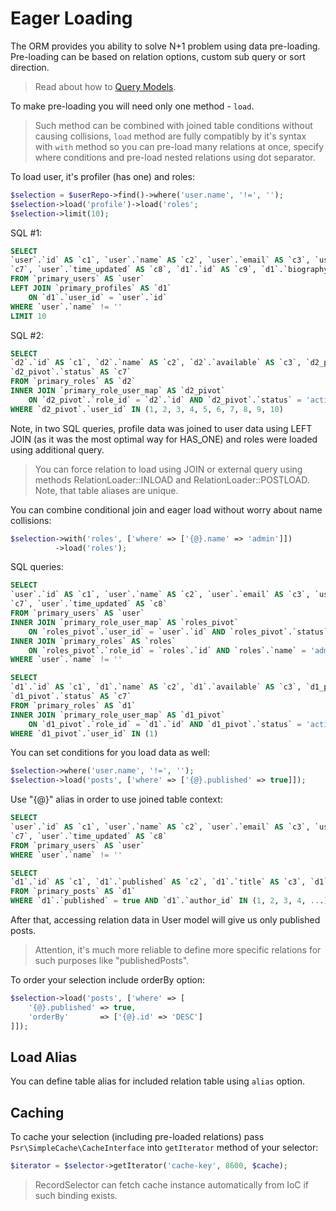 # Eager Loading
The ORM provides you ability to solve N+1 problem using data pre-loading. Pre-loading can be based on relation options, custom sub query or sort direction.

> Read about how to [Query Models](/orm/query.md).

To make pre-loading you will need only one method - `load`. 

> Such method can be combined with joined table conditions without causing collisions, `load` method are fully compatibly by it's syntax with `with` method so you can pre-load many relations at once, specify where conditions and pre-load nested relations using dot separator.

To load user, it's profiler (has one) and roles:
 
```php
$selection = $userRepo->find()->where('user.name', '!=', '');
$selection->load('profile')->load('roles';
$selection->limit(10);
```

SQL #1:

```sql
SELECT
`user`.`id` AS `c1`, `user`.`name` AS `c2`, `user`.`email` AS `c3`, `user`.`status` AS `c4`, `user`.`balance` AS `c5`, `user`.`time_registered` AS `c6`, `user`.`time_created` AS
`c7`, `user`.`time_updated` AS `c8`, `d1`.`id` AS `c9`, `d1`.`biography` AS `c10`, `d1`.`user_id` AS `c11`
FROM `primary_users` AS `user`  
LEFT JOIN `primary_profiles` AS `d1`
    ON `d1`.`user_id` = `user`.`id` 
WHERE `user`.`name` != ''
LIMIT 10
```

SQL #2:

```sql
SELECT
`d2`.`id` AS `c1`, `d2`.`name` AS `c2`, `d2`.`available` AS `c3`, `d2_pivot`.`role_id` AS `c4`, `d2_pivot`.`user_id` AS `c5`, `d2_pivot`.`time_assigned` AS `c6`,
`d2_pivot`.`status` AS `c7`
FROM `primary_roles` AS `d2`  
INNER JOIN `primary_role_user_map` AS `d2_pivot`
    ON `d2_pivot`.`role_id` = `d2`.`id` AND `d2_pivot`.`status` = 'active' 
WHERE `d2_pivot`.`user_id` IN (1, 2, 3, 4, 5, 6, 7, 8, 9, 10)
```

Note, in two SQL queries, profile data was joined to user data using LEFT JOIN (as it was the most optimal way for HAS_ONE) and roles were loaded using additional query. 

> You can force relation to load using JOIN or external query using methods RelationLoader::INLOAD and RelationLoader::POSTLOAD. Note, that table aliases are unique.

You can combine conditional join and eager load without worry about name collisions:

```php
$selection->with('roles', ['where' => ['{@}.name' => 'admin']])
          ->load('roles');
```

SQL queries:

```sql
SELECT
`user`.`id` AS `c1`, `user`.`name` AS `c2`, `user`.`email` AS `c3`, `user`.`status` AS `c4`, `user`.`balance` AS `c5`, `user`.`time_registered` AS `c6`, `user`.`time_created` AS
`c7`, `user`.`time_updated` AS `c8`
FROM `primary_users` AS `user`  
INNER JOIN `primary_role_user_map` AS `roles_pivot`
    ON `roles_pivot`.`user_id` = `user`.`id` AND `roles_pivot`.`status` = 'active'
INNER JOIN `primary_roles` AS `roles`
    ON `roles_pivot`.`role_id` = `roles`.`id` AND `roles`.`name` = 'admin' 
WHERE `user`.`name` != '' 
```

```sql
SELECT
`d1`.`id` AS `c1`, `d1`.`name` AS `c2`, `d1`.`available` AS `c3`, `d1_pivot`.`role_id` AS `c4`, `d1_pivot`.`user_id` AS `c5`, `d1_pivot`.`time_assigned` AS `c6`,
`d1_pivot`.`status` AS `c7`
FROM `primary_roles` AS `d1`  
INNER JOIN `primary_role_user_map` AS `d1_pivot`
    ON `d1_pivot`.`role_id` = `d1`.`id` AND `d1_pivot`.`status` = 'active' 
WHERE `d1_pivot`.`user_id` IN (1)
```

You can set conditions for you load data as well:

```php
$selection->where('user.name', '!=', '');
$selection->load('posts', ['where' => ['{@}.published' => true]]);
```

Use "{@}" alias in order to use joined table context:

```sql
SELECT
`user`.`id` AS `c1`, `user`.`name` AS `c2`, `user`.`email` AS `c3`, `user`.`status` AS `c4`, `user`.`balance` AS `c5`, `user`.`time_registered` AS `c6`, `user`.`time_created` AS
`c7`, `user`.`time_updated` AS `c8`
FROM `primary_users` AS `user`
WHERE `user`.`name` != ''
```

```sql
SELECT
`d1`.`id` AS `c1`, `d1`.`published` AS `c2`, `d1`.`title` AS `c3`, `d1`.`content` AS `c4`, `d1`.`author_id` AS `c5`
FROM `primary_posts` AS `d1`
WHERE `d1`.`published` = true AND `d1`.`author_id` IN (1, 2, 3, 4, ...)
```

After that, accessing relation data in User model will give us only published posts.

> Attention, it's much more reliable to define more specific relations for such purposes like "publishedPosts".

To order your selection include orderBy option:

```php
$selection->load('posts', ['where' => [
    '{@}.published' => true,
    'orderBy'       => ['{@}.id' => 'DESC']
]]);
```

## Load Alias
You can define table alias for included relation table using `alias` option.

## Caching
To cache your selection (including pre-loaded relations) pass `Psr\SimpleCache\CacheInterface` into `getIterator` method of your selector:

```php
$iterator = $selector->getIterator('cache-key', 8600, $cache);
```

> RecordSelector can fetch cache instance automatically from IoC if such binding exists.
